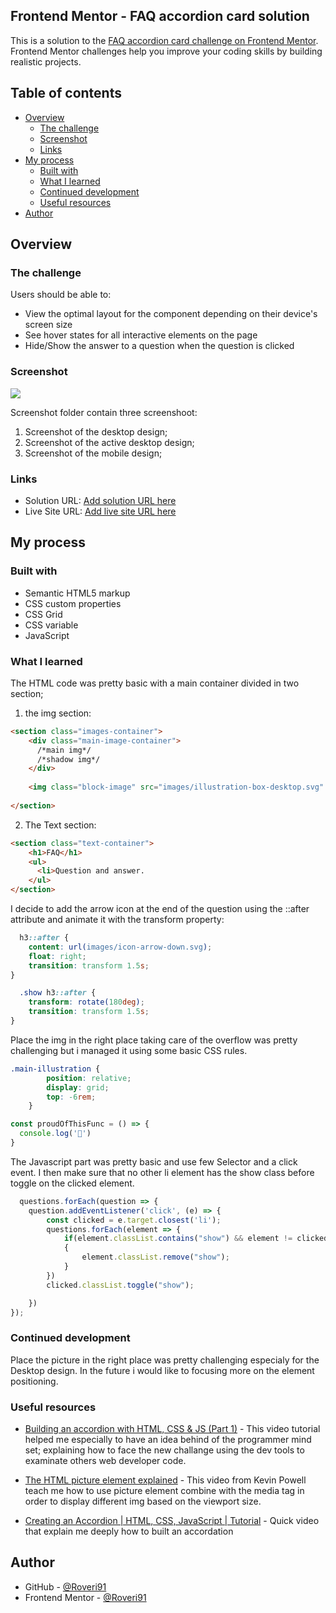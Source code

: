 ## Frontend Mentor - FAQ accordion card solution

This is a solution to the [FAQ accordion card challenge on Frontend Mentor](https://www.frontendmentor.io/challenges/faq-accordion-card-XlyjD0Oam). Frontend Mentor challenges help you improve your coding skills by building realistic projects. 

## Table of contents

- [Overview](#overview)
  - [The challenge](#the-challenge)
  - [Screenshot](#screenshot)
  - [Links](#links)
- [My process](#my-process)
  - [Built with](#built-with)
  - [What I learned](#what-i-learned)
  - [Continued development](#continued-development)
  - [Useful resources](#useful-resources)
- [Author](#author)


## Overview

### The challenge

Users should be able to:

- View the optimal layout for the component depending on their device's screen size
- See hover states for all interactive elements on the page
- Hide/Show the answer to a question when the question is clicked

### Screenshot

![](./screenshot/)

Screenshot folder contain three screenshoot:

1) Screenshot of the desktop design;
2) Screenshot of the active desktop design;
3) Screenshot of the mobile design;

### Links

- Solution URL: [Add solution URL here](https://your-solution-url.com)
- Live Site URL: [Add live site URL here](https://your-live-site-url.com)

## My process

### Built with

- Semantic HTML5 markup
- CSS custom properties
- CSS Grid
- CSS variable
- JavaScript


### What I learned

The HTML code was pretty basic with a main container divided in two section;
  1) the img section:

  ```html
  <section class="images-container">
      <div class="main-image-container">
        /*main img*/
        /*shadow img*/
      </div>
      
      <img class="block-image" src="images/illustration-box-desktop.svg" alt="a square box with the @ mark">
    
  </section>
  ```
  2) The Text section:
  ```html
  <section class="text-container">
      <h1>FAQ</h1>
      <ul>
        <li>Question and answer.
      </ul>
  </section>
  ```


I decide to add the arrow icon at the end of the question using the ::after attribute and animate it with the transform property:

```css
  h3::after {
    content: url(images/icon-arrow-down.svg);
    float: right;
    transition: transform 1.5s;
}

  .show h3::after {
    transform: rotate(180deg);
    transition: transform 1.5s;
}
```

Place the img in the right place taking care of the overflow was pretty challenging but i managed it using some basic CSS rules.

```css
.main-illustration {
        position: relative;
        display: grid;
        top: -6rem;
    }
```
```js
const proudOfThisFunc = () => {
  console.log('🎉')
}
```

The Javascript part was pretty basic and use few Selector and a click event.
I then make sure that no other li element has the show class before toggle on the clicked element. 

```js
  questions.forEach(question => { 
    question.addEventListener('click', (e) => {
        const clicked = e.target.closest('li');
        questions.forEach(element => {
            if(element.classList.contains("show") && element != clicked)
            {
                element.classList.remove("show");
            }
        })
        clicked.classList.toggle("show");

    })   
});
```

### Continued development


Place the picture in the right place was pretty challenging especialy for the Desktop design.
In the future i would like to focusing more on the element positioning.

### Useful resources

- [Building an accordion with HTML, CSS & JS (Part 1)](https://www.youtube.com/watch?v=FboXxLxg8eo&t=3721s&ab_channel=CoderCoder) - This video tutorial helped me especially to have an idea behind of the programmer mind set; explaining how to face the new challange using the dev tools to examinate others web developer code.

- [The HTML picture element explained](https://www.youtube.com/watch?v=Rik3gHT24AM&ab_channel=KevinPowell) - This video from Kevin Powell teach me how to use picture element combine with the media tag in order to display different img based on the viewport size. 

- [Creating an Accordion | HTML, CSS, JavaScript | Tutorial](https://www.youtube.com/watch?v=4w2bcqb25VQ&t=809s&ab_channel=HeyItzaMi) - Quick video that explain me deeply how to built an accordation 

## Author

- GitHub - [@Roveri91](https://github.com/Roveri91)
- Frontend Mentor - [@Roveri91](https://www.frontendmentor.io/profile/Roveri91)
